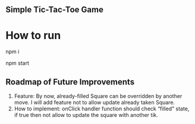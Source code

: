 ## Simple Tic-Tac-Toe Game

# How to run
npm i

npm start

## Roadmap of Future Improvements
1. Feature: By now, already-filled Square can be overridden by another move. I will add feature not to allow update already taken Square.
2. How to implement: onClick handler function should check “filled” state, if true then not allow to update the square with another tik.
